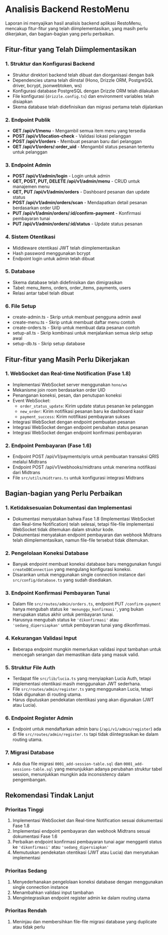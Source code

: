 # Analisis Backend RestoMenu

Laporan ini menyajikan hasil analisis backend aplikasi RestoMenu, mencakup fitur-fitur yang telah diimplementasikan, yang masih perlu dikerjakan, dan bagian-bagian yang perlu perbaikan.

## Fitur-fitur yang Telah Diimplementasikan

### 1. Struktur dan Konfigurasi Backend
- Struktur direktori backend telah dibuat dan diorganisasi dengan baik
- Dependencies utama telah diinstal (Hono, Drizzle ORM, PostgreSQL driver, bcrypt, jsonwebtoken, ws)
- Konfigurasi database PostgreSQL dengan Drizzle ORM telah dilakukan
- File konfigurasi (`drizzle.config.ts`) dan environment variables telah disiapkan
- Skema database telah didefinisikan dan migrasi pertama telah dijalankan

### 2. Endpoint Publik
- **GET /api/v1/menu** - Mengambil semua item menu yang tersedia
- **POST /api/v1/location-check** - Validasi lokasi pelanggan
- **POST /api/v1/orders** - Membuat pesanan baru dari pelanggan
- **GET /api/v1/orders/:order_uid** - Mengambil status pesanan tertentu untuk pelanggan

### 3. Endpoint Admin
- **POST /api/v1/admin/login** - Login untuk admin
- **GET, POST, PUT, DELETE /api/v1/admin/menu** - CRUD untuk manajemen menu
- **GET, PUT /api/v1/admin/orders** - Dashboard pesanan dan update status
- **POST /api/v1/admin/orders/scan** - Mendapatkan detail pesanan berdasarkan order UID
- **PUT /api/v1/admin/orders/:id/confirm-payment** - Konfirmasi pembayaran tunai
- **PUT /api/v1/admin/orders/:id/status** - Update status pesanan

### 4. Sistem Otentikasi
- Middleware otentikasi JWT telah diimplementasikan
- Hash password menggunakan bcrypt
- Endpoint login untuk admin telah dibuat

### 5. Database
- Skema database telah didefinisikan dan dimigrasikan
- Tabel: menu_items, orders, order_items, payments, users
- Relasi antar tabel telah dibuat

### 6. File Setup
- create-admin.ts - Skrip untuk membuat pengguna admin awal
- create-menu.ts - Skrip untuk membuat daftar menu contoh
- create-orders.ts - Skrip untuk membuat data pesanan contoh
- setup-all.ts - Skrip kombinasi untuk menjalankan semua skrip setup awal
- setup-db.ts - Skrip setup database

## Fitur-fitur yang Masih Perlu Dikerjakan

### 1. WebSocket dan Real-time Notification (Fase 1.8)
- Implementasi WebSocket server menggunakan `hono/ws`
- Mekanisme join room berdasarkan order UID
- Penanganan koneksi, pesan, dan penutupan koneksi
- Event WebSocket:
  - `order_status_update`: Kirim update status pesanan ke pelanggan
  - `new_order`: Kirim notifikasi pesanan baru ke dashboard kasir
  - `payment_success`: Kirim notifikasi pembayaran sukses
- Integrasi WebSocket dengan endpoint pembuatan pesanan
- Integrasi WebSocket dengan endpoint perubahan status pesanan
- Integrasi WebSocket dengan endpoint konfirmasi pembayaran

### 2. Endpoint Pembayaran (Fase 1.6)
- Endpoint POST /api/v1/payments/qris untuk pembuatan transaksi QRIS melalui Midtrans
- Endpoint POST /api/v1/webhooks/midtrans untuk menerima notifikasi dari Midtrans
- File `src/utils/midtrans.ts` untuk konfigurasi integrasi Midtrans

## Bagian-bagian yang Perlu Perbaikan

### 1. Ketidaksesuaian Dokumentasi dan Implementasi
- Dokumentasi menyatakan bahwa Fase 1.8 (Implementasi WebSocket dan Real-time Notification) telah selesai, tetapi file-file implementasi WebSocket tidak ditemukan dalam struktur kode.
- Dokumentasi menyatakan endpoint pembayaran dan webhook Midtrans telah diimplementasikan, namun file-file tersebut tidak ditemukan.

### 2. Pengelolaan Koneksi Database
- Banyak endpoint membuat koneksi database baru menggunakan fungsi `createDBConnection` yang mengulang konfigurasi koneksi.
- Disarankan untuk menggunakan single connection instance dari `src/config/database.ts` yang sudah disediakan.

### 3. Endpoint Konfirmasi Pembayaran Tunai
- Dalam file `src/routes/admin/orders.ts`, endpoint PUT `/confirm-payment` hanya mengubah status ke `'menunggu_konfirmasi'`, yang bukan merupakan status akhir untuk pembayaran tunai.
- Harusnya mengubah status ke `'dikonfirmasi'` atau `'sedang_dipersiapkan'` untuk pembayaran tunai yang dikonfirmasi.

### 4. Kekurangan Validasi Input
- Beberapa endpoint mungkin memerlukan validasi input tambahan untuk mencegah serangan dan memastikan data yang masuk valid.

### 5. Struktur File Auth
- Terdapat file `src/lib/lucia.ts` yang menyiapkan Lucia Auth, tetapi implementasi otentikasi masih menggunakan JWT sederhana.
- File `src/routes/admin/register.ts` yang menggunakan Lucia, tetapi tidak digunakan di routing utama.
- Harus diputuskan pendekatan otentikasi yang akan digunakan (JWT atau Lucia).

### 6. Endpoint Register Admin
- Endpoint untuk mendaftarkan admin baru (`/api/v1/admin/register`) ada di file `src/routes/admin/register.ts` tapi tidak diintegrasikan ke dalam routing utama.

### 7. Migrasi Database
- Ada dua file migrasi `0001_add-session-table.sql` dan `0001_add-sessions-table.sql` yang menunjukkan adanya perubahan struktur tabel session, menunjukkan mungkin ada inconsistency dalam pengembangan.

## Rekomendasi Tindak Lanjut

### Prioritas Tinggi
1. Implementasi WebSocket dan Real-time Notification sesuai dokumentasi Fase 1.8
2. Implementasi endpoint pembayaran dan webhook Midtrans sesuai dokumentasi Fase 1.6
3. Perbaikan endpoint konfirmasi pembayaran tunai agar mengganti status ke `'dikonfirmasi'` atau `'sedang_dipersiapkan'`
4. Memutuskan pendekatan otentikasi (JWT atau Lucia) dan menyatukan implementasi

### Prioritas Sedang
1. Menyederhanakan pengelolaan koneksi database dengan menggunakan single connection instance
2. Menambahkan validasi input tambahan
3. Mengintegrasikan endpoint register admin ke dalam routing utama

### Prioritas Rendah
1. Meninjau dan membersihkan file-file migrasi database yang duplicate atau tidak perlu